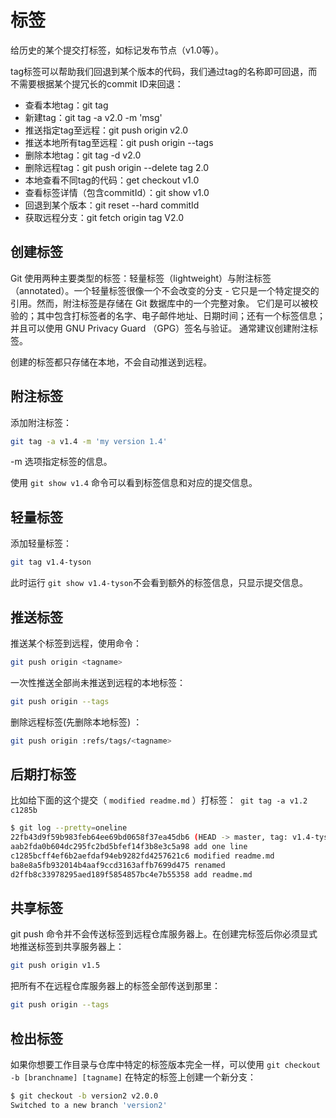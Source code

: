 # 标签

给历史的某个提交打标签，如标记发布节点（v1.0等）。

tag标签可以帮助我们回退到某个版本的代码，我们通过tag的名称即可回退，而不需要根据某个提冗长的commit ID来回退：

- 查看本地tag：git tag
- 新建tag：git tag -a v2.0 -m 'msg'
- 推送指定tag至远程：git push origin v2.0
- 推送本地所有tag至远程：git push origin --tags
- 删除本地tag：git tag -d v2.0
- 删除远程tag：git push origin --delete tag 2.0
- 本地查看不同tag的代码：get checkout v1.0
- 查看标签详情（包含commitId）：git show v1.0
- 回退到某个版本：git reset --hard commitId
- 获取远程分支：git fetch origin tag V2.0

## 创建标签

Git 使用两种主要类型的标签：轻量标签（lightweight）与附注标签（annotated）。一个轻量标签很像一个不会改变的分支 - 它只是一个特定提交的引用。然而，附注标签是存储在 Git 数据库中的一个完整对象。 它们是可以被校验的；其中包含打标签者的名字、电子邮件地址、日期时间；还有一个标签信息；并且可以使用 GNU Privacy Guard （GPG）签名与验证。 通常建议创建附注标签。

创建的标签都只存储在本地，不会自动推送到远程。

## 附注标签

添加附注标签：

```bash
git tag -a v1.4 -m 'my version 1.4'
```

-m 选项指定标签的信息。

使用 `git show v1.4` 命令可以看到标签信息和对应的提交信息。

## 轻量标签

添加轻量标签：

```bash
git tag v1.4-tyson
```

 此时运行 `git show v1.4-tyson`不会看到额外的标签信息，只显示提交信息。

## 推送标签

推送某个标签到远程，使用命令：

```bash
git push origin <tagname>
```

一次性推送全部尚未推送到远程的本地标签：

````bash
git push origin --tags
````

删除远程标签(先删除本地标签) ：

```bash
git push origin :refs/tags/<tagname>
```

## 后期打标签

比如给下面的这个提交（ `modified readme.md` ）打标签：` git tag -a v1.2 c1285b`

```bash
$ git log --pretty=oneline
22fb43d9f59b983feb64ee69bd0658f37ea45db6 (HEAD -> master, tag: v1.4-tyson, tag: v1.4) add file note.md
aab2fda0b604dc295fc2bd5bfef14f3b8e3c5a98 add one line
c1285bcff4ef6b2aefdaf94eb9282fd4257621c6 modified readme.md
ba8e8a5fb932014b4aaf9ccd3163affb7699d475 renamed
d2ffb8c33978295aed189f5854857bc4e7b55358 add readme.md
```

## 共享标签

git push 命令并不会传送标签到远程仓库服务器上。在创建完标签后你必须显式地推送标签到共享服务器上：

```bash
git push origin v1.5
```

把所有不在远程仓库服务器上的标签全部传送到那里：

```bash
git push origin --tags
```

## 检出标签

如果你想要工作目录与仓库中特定的标签版本完全一样，可以使用 `git checkout -b [branchname] [tagname]` 在特定的标签上创建一个新分支：

```bash
$ git checkout -b version2 v2.0.0
Switched to a new branch 'version2'
```

